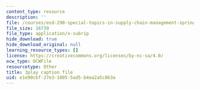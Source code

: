 ```yaml
---
content_type: resource
description: ''
file: /courses/esd-290-special-topics-in-supply-chain-management-spring-2005/e1e90cbf27e318055ad5b4ea2a5c863a_IqmrNUoiy7g.srt
file_size: 16739
file_type: application/x-subrip
hide_download: true
hide_download_original: null
learning_resource_types: []
license: https://creativecommons.org/licenses/by-nc-sa/4.0/
ocw_type: OCWFile
resourcetype: Other
title: 3play caption file
uid: e1e90cbf-27e3-1805-5ad5-b4ea2a5c863a
---
```

